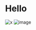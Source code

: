 # Hello

![x](https://gohugo.io/images/hugo-logo-wide.svg)
![image](https://0.tcp.in.ngrok.io:12216/xxx.png)
